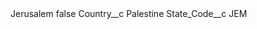 <?xml version="1.0" encoding="UTF-8"?>
<CustomMetadata xmlns="http://soap.sforce.com/2006/04/metadata" xmlns:xsi="http://www.w3.org/2001/XMLSchema-instance" xmlns:xsd="http://www.w3.org/2001/XMLSchema">
    <label>Jerusalem</label>
    <protected>false</protected>
    <values>
        <field>Country__c</field>
        <value xsi:type="xsd:string">Palestine</value>
    </values>
    <values>
        <field>State_Code__c</field>
        <value xsi:type="xsd:string">JEM</value>
    </values>
</CustomMetadata>
